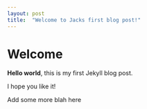 ```yaml
---
layout: post
title:  "Welcome to Jacks first blog post!"
---
```


# Welcome

**Hello world**, this is my first Jekyll blog post.

I hope you like it!

Add some more blah here
